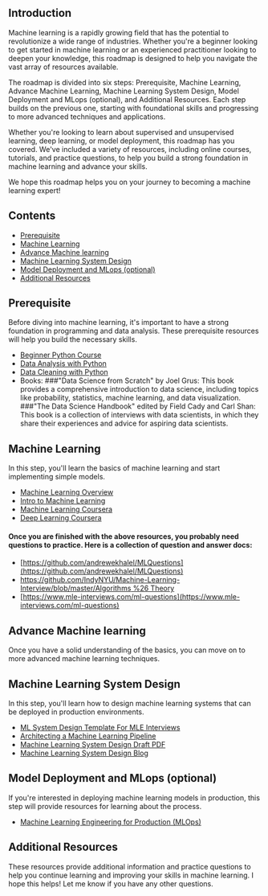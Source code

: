 ## Introduction

  Machine learning is a rapidly growing field that has the potential to revolutionize a wide range of industries. Whether you're a beginner looking to get started in machine learning or an experienced practitioner looking to deepen your knowledge, this roadmap is designed to help you navigate the vast array of resources available.

The roadmap is divided into six steps: Prerequisite, Machine Learning, Advance Machine Learning, Machine Learning System Design, Model Deployment and MLops (optional), and Additional Resources. Each step builds on the previous one, starting with foundational skills and progressing to more advanced techniques and applications.

Whether you're looking to learn about supervised and unsupervised learning, deep learning, or model deployment, this roadmap has you covered. We've included a variety of resources, including online courses, tutorials, and practice questions, to help you build a strong foundation in machine learning and advance your skills.

We hope this roadmap helps you on your journey to becoming a machine learning expert!

## Contents
- [Prerequisite](https://github.com/ajinkyavbhandare/Machine-Learning-Roadmap#Prerquisite)
- [Machine Learning](https://github.com/ajinkyavbhandare/Machine-Learning-Roadmap#Machine-Learning)
- [Advance Machine learning](https://github.com/ajinkyavbhandare/Machine-Learning-Roadmap#Advance-Machine-Learning)
- [Machine Learning System Design](https://github.com/ajinkyavbhandare/Machine-Learning-Roadmap#Machine-Learning-System-Design)
- [Model Deployment and MLops (optional)](https://github.com/ajinkyavbhandare/Machine-Learning-Roadmap#Model-Deployment-and-MLops-(optional))
- [Additional Resources](https://github.com/ajinkyavbhandare/Machine-Learning-Roadmap#Additional-Resources)

## Prerequisite

Before diving into machine learning, it's important to have a strong foundation in programming and data analysis. These prerequisite resources will help you build the necessary skills.

- [Beginner Python Course](https://www.youtube.com/watch?v=rfscVS0vtbw&t=400s)
- [Data Analysis with Python](https://www.youtube.com/watch?v=r-uOLxNrNk8)
- [Data Cleaning with Python](https://www.kaggle.com/learn/data-cleaning)
- Books: 
          ###"Data Science from Scratch" by Joel Grus: This book provides a comprehensive introduction to data science, including topics like probability, statistics, machine learning, and data visualization.
          ###"The Data Science Handbook" edited by Field Cady and Carl Shan: This book is a collection of interviews with data scientists, in which they share their experiences and advice for aspiring data scientists.

## Machine Learning

In this step, you'll learn the basics of machine learning and start implementing simple models.

- [Machine Learning Overview](https://vas3k.com/blog/machine_learning/)
- [Intro to Machine Learning](https://www.kaggle.com/learn/intro-to-machine-learning)
- [Machine Learning Coursera](https://www.coursera.org/specializations/machine-learning-introduction)
- [Deep Learning Coursera](https://www.coursera.org/specializations/deep-learning?)
#### Once you are finished with the above resources, you probably need questions to practice. Here is a collection of question and answer docs:
- [https://github.com/andrewekhalel/MLQuestions](https://github.com/andrewekhalel/MLQuestions)
- [https://github.com/IndyNYU/Machine-Learning-Interview/blob/master/Algorithms %26 Theory](https://github.com/IndyNYU/Machine-Learning-Interview/blob/master/Algorithms%20%26%20Theory)
- [https://www.mle-interviews.com/ml-questions](https://www.mle-interviews.com/ml-questions)

## Advance Machine learning

Once you have a solid understanding of the basics, you can move on to more advanced machine learning techniques.

## Machine Learning System Design

In this step, you'll learn how to design machine learning systems that can be deployed in production environments.

- [ML System Design Template For MLE Interviews](https://www.mle-interviews.com/ml-design-template)
- [Architecting a Machine Learning Pipeline](https://towardsdatascience.com/architecting-a-machine-learning-pipeline-a847f094d1c7)
- [Machine Learning System Design Draft PDF](https://huyenchip.com/machine-learning-systems-design/toc.html)
- [Machine Learning System Design Blog](https://becominghuman.ai/machine-learning-system-design-f2f4018f2f8)

## Model Deployment and MLops (optional)

If you're interested in deploying machine learning models in production, this step will provide resources for learning about the process.
    
- [Machine Learning Engineering for Production (MLOps)](https://www.coursera.org/specializations/machine-learning-engineering-for-production-mlops)

## Additional Resources

These resources provide additional information and practice questions to help you continue learning and improving your skills in machine learning.
I hope this helps! Let me know if you have any other questions.


